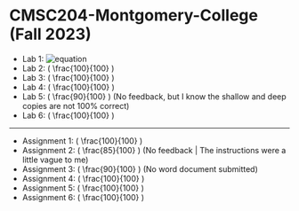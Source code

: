 # CMSC204-Montgomery-College (Fall 2023)

- Lab 1: ![equation](https://latex.codecogs.com/svg.image?%5Cfrac%7B100%7D%7B100%7D)
- Lab 2: \( \frac{100}{100} \)  
- Lab 3: \( \frac{100}{100} \)  
- Lab 4: \( \frac{100}{100} \)  
- Lab 5: \( \frac{90}{100} \) (No feedback, but I know the shallow and deep copies are not 100% correct)  
- Lab 6: \( \frac{100}{100} \)  

---

- Assignment 1: \( \frac{100}{100} \)  
- Assignment 2: \( \frac{85}{100} \) (No feedback | The instructions were a little vague to me)  
- Assignment 3: \( \frac{90}{100} \) (No word document submitted)  
- Assignment 4: \( \frac{100}{100} \)  
- Assignment 5: \( \frac{100}{100} \)  
- Assignment 6: \( \frac{100}{100} \)  
